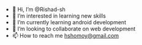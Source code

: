 - 👋 Hi, I’m @Rishad-sh
- 👀 I’m interested in learning new skills
- 🌱 I’m currently learning android development
- 💞️ I’m looking to collaborate on web development
- 📫 How to reach me hshomoy@gmail.com

<!---
Rishad-sh/Rishad-sh is a ✨ special ✨ repository because its `README.md` (this file) appears on your GitHub profile.
You can click the Preview link to take a look at your changes.
--->
